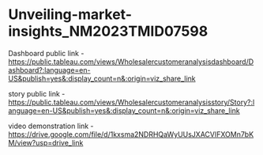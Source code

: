 # Unveiling-market-insights_NM2023TMID07598


Dashboard public link - https://public.tableau.com/views/Wholesalercustomeranalysisdashboard/Dashboard?:language=en-US&publish=yes&:display_count=n&:origin=viz_share_link

story public link - https://public.tableau.com/views/Wholesalercustomeranalysisstory/Story?:language=en-US&publish=yes&:display_count=n&:origin=viz_share_link

video demonstration link - https://drive.google.com/file/d/1kxsma2NDRHQaWyUUsJXACVIFXOMn7bKM/view?usp=drive_link
